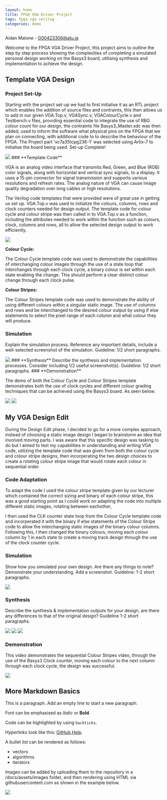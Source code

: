 ```yaml
---
layout: home
title: FPGA VGA Driver Project
tags: fpga vga verilog
categories: demo
---
```

Aidan Malone - G00423306@atu.ie

Welcome to the FPGA VGA Driver Project, this project aims to outline the step by step process showing the complexities of completing
a simulated personal design working on the Basys3 board, utilising synthesis and implementation to achieve the design.

## **Template VGA Design**
### **Project Set-Up**
Starting with the project set-up we had to first initialise it as an RTL project which enables the addition of source files and contraints, this then allows us to add in our
given VGA.Top.v, VGASync.v, VGAColourCycle.v and Testbench.v files, providing essential code to integrate the use of RBG colour count for our design, the contraints file Basys3_Master.xdc was then added, used to inform the software what physical pins on the FPGA that we plan on connecting, with additional code to to describe the behaviour of the FPGA.
The Project part 'xc7a35tcpg236-1' was selected using Artix-7 to initialise the board being used. 
Set-up Complete!

<img src="https://github.com/AidanM324/FPGAVAProject/blob/main/docs/assets/images/ProjectSummary.png?raw=true">
### **Template Code**

VGA is an analog video interface that transmits Red, Green, and Blue (RGB) color signals, along with horizontal and vertical sync signals, to a display. It uses a 15-pin connector for signal transmission and supports various resolutions and refresh rates. The analog nature of VGA can cause image quality degradation over long cables or high resolutions.


The Verilog code templates that were provided were of great use in getting us set up. 
VGA.Top.v was used to initialize the colours, columns, rows and clock counters needed for design output. The template code for colour cycle and colour stripe was then called in to VGA.Top.v as a function, including the attributes needed to work within the function such as colours, clock, columns and rows, all to allow the selected design output to work efficiently.

<img src="https://github.com/AidanM324/FPGAVAProject/blob/main/docs/assets/images/VGATop.png?raw=true">

**Colour Cycle:**

The Colour Cycle template code was used to demonstrate the capabilities of interchanging colour images through the use of a state loop that interchanges through each clock cycle, a binary colour is set within each state enabling the change. This should perform a clear distinct colour change through each clock pulse.

**Colour Stripes:**

The Colour Stripes template code was used to demonstrate the ability of using different colours within a singular static image. The use of columns and rows and be interchanged to the desired colour output by using if else statements to select the pixel range of each column and what colour they will produce.


### **Simulation**
Explain the simulation process. Reference any important details, include a well-selected screenshot of the simulation. Guideline: 1/2 short paragraphs.

<img src="https://github.com/AidanM324/FPGAVAProject/blob/main/docs/assets/images/ColourCycleSynthesisDesign.png?raw=true">
### **Synthesis**
Describe the synthesis and implementation processes. Consider including 1/2 useful screenshot(s). Guideline: 1/2 short paragraphs.
### **Demonstration**

The demo of both the Colour Cycle and Colour Stripes template demonstrates both the use of clock cycles and different colour grading techniques that can 
be achieved using the Basys3 board. As seen below.


<img src="https://github.com/AidanM324/FPGAVAProject/blob/main/docs/assets/images/ColourCycle.gif?raw=true">

<img src="https://github.com/AidanM324/FPGAVAProject/blob/main/docs/assets/images/ColourStripes.jpeg?raw=true">

## **My VGA Design Edit**

During the Design Edit phase, I decided to go for a more complex approach, instead of choosing a static image design I began to brainstorm an idea that involved moving parts.
I was aware that this specific design was tasking to do but  I aimed to test my capabilities in understanding and writing VGA code,
utilizing the template code that was given from both the colour cycle and colour stripe designs, then incorperating the two design choices to create a rotating colour stripe 
image that would rotate each colour in sequential order.

### **Code Adaptation**

To adapt the code I used the colour stripe template given by our lecturer which contained the correct sizing and binary of each colour stripe,
this was a good starting point as I could work on adapting the code into multiple different static images, rotating between eachother,

I then used the CLK counter state loop from the Colour Cycle template code and incorperated it with the binary if else statements of the Colour Stripe code to allow the interchanging static images of the binary colour columns. 
Following this, I then changed the binary colours, moving each colour column by 1 in each state to create a moving track design through the use of the clock counter cycle.
### **Simulation**
Show how you simulated your own design. Are there any things to note? Demonstrate your understanding. Add a screenshot. Guideline: 1-2 short paragraphs.

<img src="https://github.com/AidanM324/FPGAVAProject/blob/main/docs/assets/images/BehaviouralSim-CLK.png?raw=true">

### **Synthesis**
Describe the synthesis & implementation outputs for your design, are there any differences to that of the original design? Guideline 1-2 short paragraphs.

<img src="https://github.com/AidanM324/FPGAVAProject/blob/main/docs/assets/images/SynthesisSchematic.png?raw=true">

<img src="https://github.com/AidanM324/FPGAVAProject/blob/main/docs/assets/images/ZoomedOutSynthSchematic.png?raw=true">

<img src="https://github.com/AidanM324/FPGAVAProject/blob/main/docs/assets/images/ZoomedInSynthesisSchematic.png?raw=true">

### **Demonstration**

This video demonstrates the sequential Colour Stripes video, through the use of the Basys3 Clock counter, moving each colour to the next column through each clock cycle, the design was successful.

<img src="https://github.com/AidanM324/FPGAVAProject/blob/main/docs/assets/images/ColourStripeRotation.gif?raw=true">

## **More Markdown Basics**
This is a paragraph. Add an empty line to start a new paragraph.

Font can be emphasised as *Italic* or **Bold**.

Code can be highlighted by using `backticks`.

Hyperlinks look like this: [GitHub Help](https://help.github.com/).

A bullet list can be rendered as follows:
- vectors
- algorithms
- iterators

Images can be added by uploading them to the repository in a /docs/assets/images folder, and then rendering using HTML via githubusercontent.com as shown in the example below.

<img src="https://github.com/AidanM324/FPGAVAProject/blob/main/docs/assets/images/SourcesView.png?raw=true">
